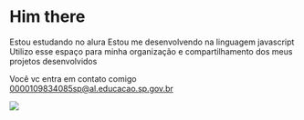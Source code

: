 # Him there

Estou estudando no alura
Estou me desenvolvendo na linguagem javascript
Utilizo esse espaço para minha organização e compartilhamento dos meus projetos desenvolvidos

Você vc entra em contato comigo
0000109834085sp@al.educacao.sp.gov.br



![](https://media1.tenor.com/m/5lLcKZgmIhgAAAAC/american-psycho-patrick-bateman.gif)
